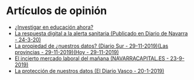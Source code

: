 # Artículos de opinión
- [¿Investigar en educación ahora?](https://tecnun.unav.edu/noticias/detalle-noticia/2020/10/05/investigar-en-educacion-ahora/-/asset_publisher/twhgoQYKbDi1/content/2020_10_05_tecnun_nicolas-serrano/10174)  
- [La respuesta digital a la alerta sanitaria (Publicado en Diario de Navarra - 24-3-20)](https://www.unav.edu/web/vida-universitaria/detalle-opinion2?articleId=25667137)
- [La propiedad de ¿nuestros datos? (Diario Sur - 29-11-2019)](https://www.diariosur.es/opinion/propiedad-datos-20191129000411-ntvo.html)[(Las provincias - 29-11-2019)](https://www.lasprovincias.es/comunitat/opinion/propiedad-datos-20191129010110-ntvo.html)[(Hoy - 29-11-2019)](https://www.hoy.es/sociedad/propiedad-datos-20191129001253-nt.html)
- [El incierto mercado laboral del mañana (NAVARRACAPITAL.ES - 23-9-2019)](https://navarracapital.es/el-incierto-mercado-laboral-del-manana/)
- [La protección de nuestros datos (El Diario Vasco - 20-1-2019)](https://www.pressclipping.com/sp3/redir.php?786-01-X90KsEkKEQ922OnXdAkNReA-71-540-0-9832889-176-NA==)

